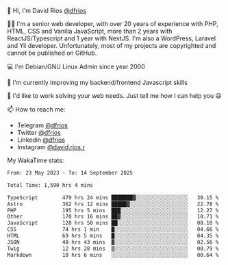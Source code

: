 👋 Hi, I'm David Rios [@dfrios](https://github.com/dfrios)

👨‍💻 I'm a senior web developer, with over 20 years of experience with PHP, HTML, CSS and Vanilla JavaScript, more than 2 years with ReactJS/Typescript and 1 year with NextJS. I'm also a WordPress, Laravel and Yii developer. Unfortunately, most of my projects are copyrighted and cannot be published on GitHub.

💻 I'm Debian/GNU Linux Admin since year 2000

🌱 I'm currently improving my backend/frontend Javascript skills

💞️ I'd like to work solving your web needs. Just tell me how I can help you 😃

📫 How to reach me:
* Telegram [@dfrios](https://t.me/dfrios)
* Twitter [@dfrios](https://twitter.com/dfrios)
* Linkedin [@dfrios](https://linkedin.com/in/dfrios)
* Instagram [@david.rios.r](https://instagram.com/david.rios.r)



My WakaTime stats:
<!--START_SECTION:waka-->

```txt
From: 23 May 2023 - To: 14 September 2025

Total Time: 1,590 hrs 4 mins

TypeScript        479 hrs 24 mins ███████▓░░░░░░░░░░░░░░░░░   30.15 %
Astro             362 hrs 12 mins █████▓░░░░░░░░░░░░░░░░░░░   22.78 %
PHP               195 hrs 5 mins  ███░░░░░░░░░░░░░░░░░░░░░░   12.27 %
Other             170 hrs 16 mins ██▓░░░░░░░░░░░░░░░░░░░░░░   10.71 %
JavaScript        128 hrs 50 mins ██░░░░░░░░░░░░░░░░░░░░░░░   08.10 %
CSS               74 hrs 1 min    █░░░░░░░░░░░░░░░░░░░░░░░░   04.66 %
HTML              69 hrs 5 mins   █░░░░░░░░░░░░░░░░░░░░░░░░   04.35 %
JSON              40 hrs 43 mins  ▓░░░░░░░░░░░░░░░░░░░░░░░░   02.56 %
Twig              12 hrs 28 mins  ▒░░░░░░░░░░░░░░░░░░░░░░░░   00.79 %
Markdown          10 hrs 6 mins   ░░░░░░░░░░░░░░░░░░░░░░░░░   00.64 %
```

<!--END_SECTION:waka-->
